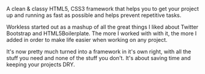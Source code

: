 A clean & classy HTML5, CSS3 framework that helps you to get your project up and running as fast as possible and helps prevent repetitive tasks.

Workless started out as a mashup of all the great things I liked about Twitter Bootstrap and HTML5Boilerplate. The more I worked with with it, the more I added in order to make life easier when working on any project.

It's now pretty much turned into a framework in it's own right, with all the stuff you need and none of the stuff you don't. It's about saving time and keeping your projects DRY.